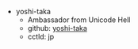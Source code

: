 * yoshi-taka
  * Ambassador from Unicode Hell
  * github: [yoshi-taka](https://github.com/yoshi-taka)
  * cctld: jp